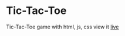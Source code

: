 # Tic-Tac-Toe
Tic-Tac-Toe game with html, js, css
view it [live](https://jouryabdullah.github.io/Tic-Tac-Toe/)